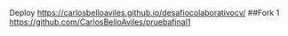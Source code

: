 Deploy https://carlosbelloaviles.github.io/desafiocolaborativocv/
##Fork 1 https://github.com/CarlosBelloAviles/pruebafinal1
